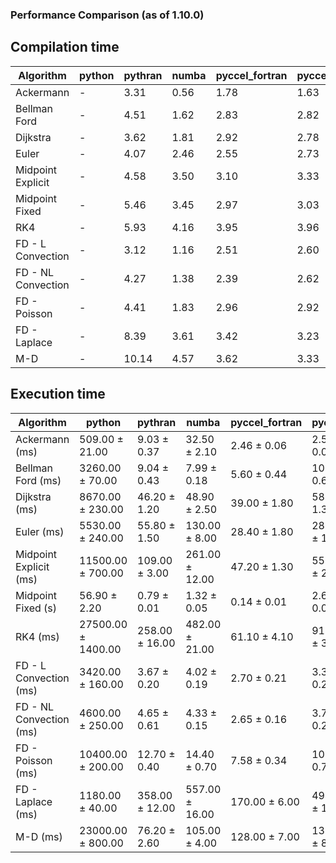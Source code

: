 ### Performance Comparison (as of 1.10.0)
## Compilation time
Algorithm                 | python                    | pythran                   | numba                     | pyccel_fortran            | pyccel_c                 
------------------------- | ------------------------- | ------------------------- | ------------------------- | ------------------------- | -------------------------
Ackermann                 | -                         | 3.31                      | 0.56                      | 1.78                      | 1.63                     
Bellman Ford              | -                         | 4.51                      | 1.62                      | 2.83                      | 2.82                     
Dijkstra                  | -                         | 3.62                      | 1.81                      | 2.92                      | 2.78                     
Euler                     | -                         | 4.07                      | 2.46                      | 2.55                      | 2.73                     
Midpoint Explicit         | -                         | 4.58                      | 3.50                      | 3.10                      | 3.33                     
Midpoint Fixed            | -                         | 5.46                      | 3.45                      | 2.97                      | 3.03                     
RK4                       | -                         | 5.93                      | 4.16                      | 3.95                      | 3.96                     
FD - L Convection         | -                         | 3.12                      | 1.16                      | 2.51                      | 2.60                     
FD - NL Convection        | -                         | 4.27                      | 1.38                      | 2.39                      | 2.62                     
FD - Poisson              | -                         | 4.41                      | 1.83                      | 2.96                      | 2.92                     
FD - Laplace              | -                         | 8.39                      | 3.61                      | 3.42                      | 3.23                     
M-D                       | -                         | 10.14                     | 4.57                      | 3.62                      | 3.33                     

## Execution time
Algorithm                 | python                    | pythran                   | numba                     | pyccel_fortran            | pyccel_c                 
------------------------- | ------------------------- | ------------------------- | ------------------------- | ------------------------- | -------------------------
Ackermann (ms)            | 509.00 $\pm$ 21.00        | 9.03 $\pm$ 0.37           | 32.50 $\pm$ 2.10          | 2.46 $\pm$ 0.06           | 2.50 $\pm$ 0.06          
Bellman Ford (ms)         | 3260.00 $\pm$ 70.00       | 9.04 $\pm$ 0.43           | 7.99 $\pm$ 0.18           | 5.60 $\pm$ 0.44           | 10.50 $\pm$ 0.60         
Dijkstra (ms)             | 8670.00 $\pm$ 230.00      | 46.20 $\pm$ 1.20          | 48.90 $\pm$ 2.50          | 39.00 $\pm$ 1.80          | 58.40 $\pm$ 1.30         
Euler (ms)                | 5530.00 $\pm$ 240.00      | 55.80 $\pm$ 1.50          | 130.00 $\pm$ 8.00         | 28.40 $\pm$ 1.80          | 281.00 $\pm$ 17.00       
Midpoint Explicit (ms)    | 11500.00 $\pm$ 700.00     | 109.00 $\pm$ 3.00         | 261.00 $\pm$ 12.00        | 47.20 $\pm$ 1.30          | 551.00 $\pm$ 25.00       
Midpoint Fixed (s)        | 56.90 $\pm$ 2.20          | 0.79 $\pm$ 0.01           | 1.32 $\pm$ 0.05           | 0.14 $\pm$ 0.01           | 2.66 $\pm$ 0.06          
RK4 (ms)                  | 27500.00 $\pm$ 1400.00    | 258.00 $\pm$ 16.00        | 482.00 $\pm$ 21.00        | 61.10 $\pm$ 4.10          | 912.00 $\pm$ 36.00       
FD - L Convection (ms)    | 3420.00 $\pm$ 160.00      | 3.67 $\pm$ 0.20           | 4.02 $\pm$ 0.19           | 2.70 $\pm$ 0.21           | 3.38 $\pm$ 0.26          
FD - NL Convection (ms)   | 4600.00 $\pm$ 250.00      | 4.65 $\pm$ 0.61           | 4.33 $\pm$ 0.15           | 2.65 $\pm$ 0.16           | 3.72 $\pm$ 0.26          
FD - Poisson (ms)         | 10400.00 $\pm$ 200.00     | 12.70 $\pm$ 0.40          | 14.40 $\pm$ 0.70          | 7.58 $\pm$ 0.34           | 10.80 $\pm$ 0.70         
FD - Laplace (ms)         | 1180.00 $\pm$ 40.00       | 358.00 $\pm$ 12.00        | 557.00 $\pm$ 16.00        | 170.00 $\pm$ 6.00         | 494.00 $\pm$ 12.00       
M-D (ms)                  | 23000.00 $\pm$ 800.00     | 76.20 $\pm$ 2.60          | 105.00 $\pm$ 4.00         | 128.00 $\pm$ 7.00         | 131.00 $\pm$ 8.00        
